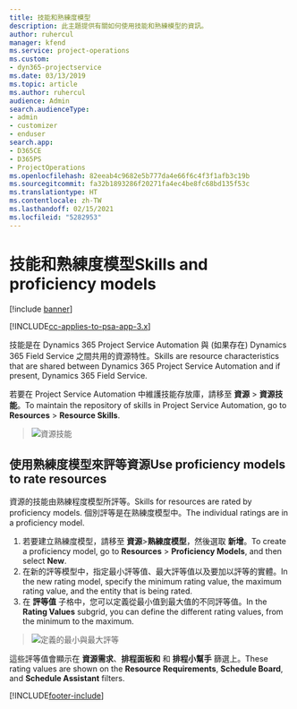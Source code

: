 ```yaml
---
title: 技能和熟練度模型
description: 此主題提供有關如何使用技能和熟練模型的資訊。
author: ruhercul
manager: kfend
ms.service: project-operations
ms.custom:
- dyn365-projectservice
ms.date: 03/13/2019
ms.topic: article
ms.author: ruhercul
audience: Admin
search.audienceType:
- admin
- customizer
- enduser
search.app:
- D365CE
- D365PS
- ProjectOperations
ms.openlocfilehash: 82eeab4c9682e5b777da4e66f6c4f3f1afb3c19b
ms.sourcegitcommit: fa32b1893286f20271fa4ec4be8fc68bd135f53c
ms.translationtype: HT
ms.contentlocale: zh-TW
ms.lasthandoff: 02/15/2021
ms.locfileid: "5282953"
---
```

# <a name="skills-and-proficiency-models"></a><span data-ttu-id="0d4df-103">技能和熟練度模型</span><span class="sxs-lookup"><span data-stu-id="0d4df-103">Skills and proficiency models</span></span>

[!include [banner](../includes/psa-now-project-operations.md)]

[!INCLUDE[cc-applies-to-psa-app-3.x](../includes/cc-applies-to-psa-app-3x.md)]

<span data-ttu-id="0d4df-104">技能是在 Dynamics 365 Project Service Automation 與 (如果存在) Dynamics 365 Field Service 之間共用的資源特性。</span><span class="sxs-lookup"><span data-stu-id="0d4df-104">Skills are resource characteristics that are shared between Dynamics 365 Project Service Automation and if present, Dynamics 365 Field Service.</span></span> 

<span data-ttu-id="0d4df-105">若要在 Project Service Automation 中維護技能存放庫，請移至 **資源** \> **資源技能**。</span><span class="sxs-lookup"><span data-stu-id="0d4df-105">To maintain the repository of skills in Project Service Automation, go to **Resources** \> **Resource Skills**.</span></span> 

> ![資源技能](media/Resource-Management-image84.png)

## <a name="use-proficiency-models-to-rate-resources"></a><span data-ttu-id="0d4df-107">使用熟練度模型來評等資源</span><span class="sxs-lookup"><span data-stu-id="0d4df-107">Use proficiency models to rate resources</span></span>

<span data-ttu-id="0d4df-108">資源的技能由熟練程度模型所評等。</span><span class="sxs-lookup"><span data-stu-id="0d4df-108">Skills for resources are rated by proficiency models.</span></span> <span data-ttu-id="0d4df-109">個別評等是在熟練度模型中。</span><span class="sxs-lookup"><span data-stu-id="0d4df-109">The individual ratings are in a proficiency model.</span></span> 

1. <span data-ttu-id="0d4df-110">若要建立熟練度模型，請移至 **資源**\>**熟練度模型**，然後選取 **新增**。</span><span class="sxs-lookup"><span data-stu-id="0d4df-110">To create a proficiency model, go to **Resources** \> **Proficiency Models**, and then select **New**.</span></span>
2. <span data-ttu-id="0d4df-111">在新的評等模型中，指定最小評等值、最大評等值以及要加以評等的實體。</span><span class="sxs-lookup"><span data-stu-id="0d4df-111">In the new rating model, specify the minimum rating value, the maximum rating value, and the entity that is being rated.</span></span>
3. <span data-ttu-id="0d4df-112">在 **評等值** 子格中，您可以定義從最小值到最大值的不同評等值。</span><span class="sxs-lookup"><span data-stu-id="0d4df-112">In the **Rating Values** subgrid, you can define the different rating values, from the minimum to the maximum.</span></span>

> ![定義的最小與最大評等](media/Resource-Management-image85.png)

<span data-ttu-id="0d4df-114">這些評等值會顯示在 **資源需求**、**排程面板和** 和 **排程小幫手** 篩選上。</span><span class="sxs-lookup"><span data-stu-id="0d4df-114">These rating values are shown on the **Resource Requirements**, **Schedule Board**, and **Schedule Assistant** filters.</span></span>


[!INCLUDE[footer-include](../includes/footer-banner.md)]